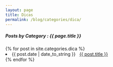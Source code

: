 ```yaml
---
layout: page
title: Dicas
permalink: /blog/categories/dica/
---
```


<h5> Posts by Category : {{ page.title }} </h5>

<div class="card">
{% for post in site.categories.dica %}
 <li class="category-posts"><span>{{ post.date | date_to_string }}</span> &nbsp; <a href="{{ post.url }}">{{ post.title }}</a></li>
{% endfor %}
</div>